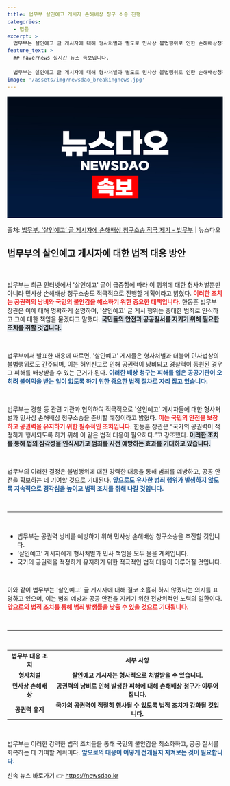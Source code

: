 ```yaml
---
title: 법무부 살인예고 게시자 손해배상 청구 소송 진행
categories:
  - 법률
excerpt: >
  법무부는 살인예고 글 게시자에 대해 형사처벌과 별도로 민사상 불법행위로 인한 손해배상청구소송을 적극 제기해 …
feature_text: >
  ## navernews 실시간 뉴스 속보입니다.

  법무부는 살인예고 글 게시자에 대해 형사처벌과 별도로 민사상 불법행위로 인한 손해배상청구소송을 적극 제기해 …
image: '/assets/img/newsdao_breakingnews.jpg'
---
```


![뉴스다오 속보](/assets/img/newsdao_breakingnews.jpg)

<p>출처: <a href="https://newsdao.kr/1698" rel="dofollow">법무부, ‘살인예고’ 글 게시자에 손해배상 청구소송 적극 제기 - 법무부</a> | 뉴스다오</p>

<h2 data-ke-size="size26">법무부의 살인예고 게시자에 대한 법적 대응 방안</h2>

<p data-ke-size="size16">&nbsp;</p>

법무부는 최근 인터넷에서 '살인예고' 글이 급증함에 따라 이 행위에 대한 형사처벌뿐만 아니라 민사상 손해배상 청구소송도 적극적으로 진행할 계획이라고 밝혔다. <b><span style="color: #ee2323;">이러한 조치는 공권력의 낭비와 국민의 불안감을 해소하기 위한 중요한 대책입니다.</span></b>  한동훈 법무부 장관은 이에 대해 명확하게 설명하며, '살인예고' 글 게시 행위는 중대한 범죄로 인식하고 그에 대한 책임을 묻겠다고 말했다. <b><span style="background-color: #21538527;">국민들의 안전과 공공질서를 지키기 위해 필요한 조치를 취할 것입니다.</span></b> 

<p data-ke-size="size16">&nbsp;</p>

법무부에서 발표한 내용에 따르면, '살인예고' 게시물은 형사처벌과 더불어 민사법상의 불법행위로도 간주되며, 이는 허위신고로 인해 공권력이 낭비되고 경찰력이 동원된 경우 그 피해를 배상받을 수 있는 근거가 된다. <b><span style="color: #1a5490;">이러한 배상 청구는 피해를 입은 공공기관이 오히려 불이익을 받는 일이 없도록 하기 위한 중요한 법적 절차로 자리 잡고 있습니다.</span></b>

<p data-ke-size="size16">&nbsp;</p>

법무부는 경찰 등 관련 기관과 협의하여 적극적으로 '살인예고' 게시자들에 대한 형사처벌과 민사상 손해배상 청구소송을 준비할 예정이라고 밝혔다. <b><span style="color: #ee2323;">이는 국민의 안전을 보장하고 공권력을 유지하기 위한 필수적인 조치입니다.</span></b> 한동훈 장관은 “국가의 공권력이 적정하게 행사되도록 하기 위해 이 같은 법적 대응이 필요하다.”고 강조했다. <b><span style="background-color: #21538527;">이러한 조치를 통해 법의 심각성을 인식시키고 범죄를 사전 예방하는 효과를 기대하고 있습니다.</span></b>

<p data-ke-size="size16">&nbsp;</p>

법무부의 이러한 결정은 불법행위에 대한 강력한 대응을 통해 범죄를 예방하고, 공공 안전을 확보하는 데 기여할 것으로 기대된다. <b><span style="color: #1a5490;">앞으로도 유사한 범죄 행위가 발생하지 않도록 지속적으로 경각심을 높이고 법적 조치를 취해 나갈 것입니다.</span></b> 

<p data-ke-size="size16">&nbsp;</p>

<hr>

<p data-ke-size="size16">&nbsp;</p>

<ul>
    <li>법무부는 공권력 낭비를 예방하기 위해 민사상 손해배상 청구소송을 추진할 것입니다.</li>
    <li>‘살인예고’ 게시자에게 형사처벌과 민사 책임을 모두 물을 계획입니다.</li>
    <li>국가의 공권력을 적정하게 유지하기 위한 적극적인 법적 대응이 이루어질 것입니다.</li>
</ul>

<p data-ke-size="size16">&nbsp;</p>

이와 같이 법무부는 '살인예고' 글 게시자에 대해 결코 소홀히 하지 않겠다는 의지를 표명하고 있으며, 이는 범죄 예방과 공공 안전을 지키기 위한 전방위적인 노력의 일환이다. <b><span style="color: #ee2323;">앞으로의 법적 조치를 통해 범죄 발생률을 낮출 수 있을 것으로 기대됩니다.</span></b>

<p data-ke-size="size16">&nbsp;</p>

<hr>

<p data-ke-size="size16">&nbsp;</p>

<table>
    <tr>
        <td style="text-align: center; height: 17px;"><b>법무부 대응 조치</b></td>
        <td style="text-align: center; height: 17px;"><b>세부 사항</b></td>
    </tr>
    <tr>
        <td style="text-align: center; height: 17px;"><b>형사처벌</b></td>
        <td style="text-align: center; height: 17px;"><b>살인예고 게시자는 형사적으로 처벌받을 수 있습니다.</b></td>
    </tr>
    <tr>
        <td style="text-align: center; height: 17px;"><b>민사상 손해배상</b></td>
        <td style="text-align: center; height: 17px;"><b>공권력의 낭비로 인해 발생한 피해에 대해 손해배상 청구가 이루어집니다.</b></td>
    </tr>
    <tr>
        <td style="text-align: center; height: 17px;"><b>공권력 유지</b></td>
        <td style="text-align: center; height: 17px;"><b>국가의 공권력이 적절히 행사될 수 있도록 법적 조치가 강화될 것입니다.</b></td>
    </tr>
</table>

<p data-ke-size="size16">&nbsp;</p>

법무부는 이러한 강력한 법적 조치들을 통해 국민의 불안감을 최소화하고, 공공 질서를 회복하는 데 기여할 계획이다. <b><span style="color: #1a5490;">앞으로의 대응이 어떻게 전개될지 지켜보는 것이 필요합니다.</span></b>  

신속 뉴스 바로가기 👉 <a href="https://newsdao.kr" rel="dofollow">https://newsdao.kr</a>


